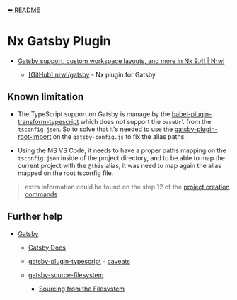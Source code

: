 [⬅️ README](../README.md)

# Nx Gatsby Plugin

- [Gatsby support, custom workspace layouts, and more in Nx 9.4! | Nrwl](https://blog.nrwl.io/gatsby-support-custom-workspace-layouts-and-more-in-nx-9-4-497ae105bf4)

  - [[GitHub] nrwl/gatsby](https://github.com/nrwl/gatsby) - Nx plugin for Gatsby

## Known limitation

- The TypeScript support on Gatsby is manage by the [babel-plugin-transform-typescript](https://babeljs.io/docs/en/babel-plugin-transform-typescript.html) which does not support the `baseUrl` from the `tsconfig.json`. So to solve that it's needed to use the [gatsby-plugin-root-import](https://www.gatsbyjs.org/packages/gatsby-plugin-root-import/) on the `gatsby-config.js` to fix the alias paths.

- Using the MS VS Code, it needs to have a proper paths mapping on the `tsconfig.json` inside of the project directory, and to be able to map the current project with the `@this` alias, it was need to map again the alias mapped on the root tsconfig file.

> extra information could be found on the step 12 of the [project creation commands](project-creation-commands.md)

## Further help

- [Gatsby](https://www.gatsbyjs.org/)

  - [Gatsby Docs](https://www.gatsbyjs.org/docs/)

  - [gatsby-plugin-typescript](https://www.gatsbyjs.org/packages/gatsby-plugin-typescript/) - [caveats](https://www.gatsbyjs.org/packages/gatsby-plugin-typescript/?=#caveats)

  - [gatsby-source-filesystem](https://www.gatsbyjs.org/packages/gatsby-source-filesystem/)

    - [Sourcing from the Filesystem](https://www.gatsbyjs.org/docs/sourcing-from-the-filesystem/)
